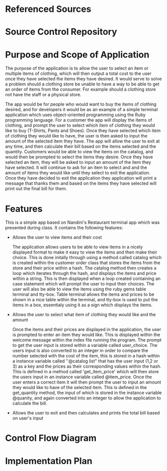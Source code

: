 # Referenced Sources

# Source Control Repository

# Purpose and Scope of Application

The purpose of the application is to allow the user to select an item or multiple items of clothing, which will then output a total cost to the user once they have selected the items they have desired. It would serve to solve a problem should a clothing store be unable to have a way to be able to get an order of items from the consumer. For example should a clothing store not have the staff or a physical store. 

The app would be for people who would want to buy the items of clothing desired, and for developers it would be as an example of a simple terminal application which uses object-oriented programming using the Ruby programming language. For a customer the app will display the items of clothing, and prompt the user to  select which item of clothing they would like to buy (T-Shirts, Pants and Shoes). Once they have selected which item of clothing they would like to have, the user is then asked to input the amount of the selected item they have.  The app will allow the user to exit at any time, and then calculate their bill based on the items selected and the quantity. Customers would be able to view the items on the catalog, and would then be prompted to select the items they desire. Once they have selected an item, they will be asked to input an amount of the item they have selected. It will continue to ask for an item to select and and the amount of items they would like until they select to exit the application. Once they have decided to exit the application they application will print a message that thanks them and  based on the items they have selected will print out the final bill for them.





# Features

This is a simple app based on Nandini's Restaurant terminal app which was presented during class. It contains the following features:

- Allows the user to view items and their cost

  The application allows users to be able to view items in a nicely displayed format to make it easy to view the items and then make their choice. This is done initally through using a method called catalog which is created within the customer order class that stores the items from the store and their price within a hash. The catalog method then creates a loop which iterates through the hash, and displays the items and price within a string. This is then displayed when a loop created containing an case statement which will prompt the user to input their choices. The user will also be able to view the items using the ruby gems table terminal and tty-box. Table terminal allows the items and prices to be shown in a nice table within the terminal, and tty-box is used to put the items in a box, essentialy using it as a sign which displays the items.

  

- Allows the user to select what item of clothing they would like and the amount

  Once the items and their prices are displayed in the application, the user is prompted to enter an item they would like. This is displayed within the welcome message within the index file running the program. The prompt to get the user input is stored within a variable called user_choice. The users input is also converted to an integer in order to compare the number selected with the cost of the item, this is stored in a hash within a instance variable called ''@catalog list"  that has the user input (1,2 or 3) as a key and the prices as their corresponding values within the hash. This is defined in a method called 'get_item_price' which will then store the users input in an instance variable called @item_price. Once the user enters a correct item it will then prompt the user to input an amount they would like to have of the selected item. This is defined in the get_quantity method, the input of which is stored in the instance variable @quanity, and again converted into an integer to allow the application to calculate the bill. 	

   

- Allows the user to exit and then calculates and prints the total bill based on user's input

  

# Control Flow Diagram

# Implementation Plan







